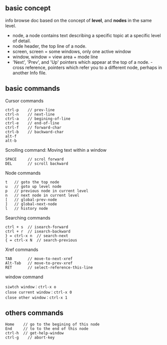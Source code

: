## basic concept 
info browse doc based on the concept of **level**, and **nodes** in the same level.
- node, a node contains text describing a specific topic at a specific level of detail.
- node header, the top line of a node.
- screen, screen  = some windows, only one active window
- window, window = view area + mode line
- 'Next', 'Prev', and 'Up' pointers which appear at the top of a node.
-cross reference, pointers which refer you to a different node, perhaps in another Info file. 

## basic commands

Cursor commands
```
ctrl-p    // prev-line
ctrl-n    // next-line
ctrl-a    // begining-of-line
ctrl-e    // end-of-line
ctrl-f    // forward-char
ctrl-b    // backward-char
alt-f
alt-b
```
Scrolling command: Moving text within a window
```
SPACE     // scrol forward
DEL       // scroll backward
```

Node commands
```
t   // goto the top node
u   // goto up level node
p   // previous node in current level
n   // next node in current level
[   // global-prev-node
]   // global-next-node
l   // history node
```

Searching commands
```
ctrl + s  // isearch-forward 
ctrl + r  // isearch-backward
} = ctrl-x n  // search-next
{ = ctrl-x N  // search-previous
```

Xref commands
```
TAB       // move-to-next-xref
Alt-Tab   // move-to-prev-xref
RET       // select-reference-this-line
```

window command
```
siwtch window：ctrl-x o
close current window：ctrl-x 0
close other window：ctrl-x 1
```

## others commands
```
Home    // go to the begining of this node
End     // to to the end of this node
ctrl-h  // get-help-window
ctrl-g    // abort-key
```
